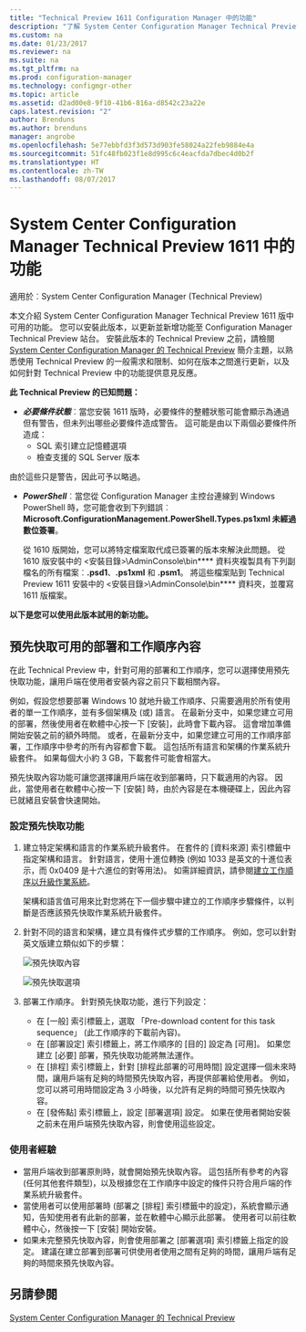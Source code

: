 ```yaml
---
title: "Technical Preview 1611 Configuration Manager 中的功能"
description: "了解 System Center Configuration Manager Technical Preview 1611 版中可用的功能。"
ms.custom: na
ms.date: 01/23/2017
ms.reviewer: na
ms.suite: na
ms.tgt_pltfrm: na
ms.prod: configuration-manager
ms.technology: configmgr-other
ms.topic: article
ms.assetid: d2ad00e8-9f10-41b6-816a-d8542c23a22e
caps.latest.revision: "2"
author: Brenduns
ms.author: brenduns
manager: angrobe
ms.openlocfilehash: 5e77ebbfd3f3d573d903fe58024a22feb9884e4a
ms.sourcegitcommit: 51fc48fb023f1e8d995c6c4eacfda7dbec4d0b2f
ms.translationtype: HT
ms.contentlocale: zh-TW
ms.lasthandoff: 08/07/2017
---
```

# <a name="capabilities-in-technical-preview-1611-for-system-center-configuration-manager"></a>System Center Configuration Manager Technical Preview 1611 中的功能

適用於︰System Center Configuration Manager (Technical Preview)



本文介紹 System Center Configuration Manager Technical Preview 1611 版中可用的功能。 您可以安裝此版本，以更新並新增功能至 Configuration Manager Technical Preview 站台。 安裝此版本的 Technical Preview 之前，請檢閱 [System Center Configuration Manager 的 Technical Preview](../../core/get-started/technical-preview.md) 簡介主題，以熟悉使用 Technical Preview 的一般需求和限制、如何在版本之間進行更新，以及如何針對 Technical Preview 中的功能提供意見反應。    

**此 Technical Preview 的已知問題：**   
- ***必要條件狀態***︰當您安裝 1611 版時，必要條件的整體狀態可能會顯示為通過但有警告，但未列出哪些必要條件造成警告。 這可能是由以下兩個必要條件所造成：
  - SQL 索引建立記憶體選項
  - 檢查支援的 SQL Server 版本  

 由於這些只是警告，因此可予以略過。

- ***PowerShell***︰當您從 Configuration Manager 主控台連線到 Windows PowerShell 時，您可能會收到下列錯誤︰**Microsoft.ConfigurationManagement.PowerShell.Types.ps1xml 未經過數位簽署**。  

   從 1610 版開始，您可以將特定檔案取代成已簽署的版本來解決此問題。 從 1610 版安裝中的 &lt;安裝目錄>\AdminConsole\bin**\** 資料夾複製具有下列副檔名的所有檔案︰**.psd1**、**.ps1xml** 和 **.psm1**。 將這些檔案貼到 Technical Preview 1611 安裝中的 &lt;安裝目錄>\AdminConsole\bin**\** 資料夾，並覆寫 1611 版檔案。


**以下是您可以使用此版本試用的新功能。**  

## <a name="pre-cache-content-for-available-deployments-and-task-sequences"></a>預先快取可用的部署和工作順序內容
在此 Technical Preview 中，針對可用的部署和工作順序，您可以選擇使用預先快取功能，讓用戶端在使用者安裝內容之前只下載相關內容。

例如，假設您想要部署 Windows 10 就地升級工作順序、只需要適用於所有使用者的單一工作順序，並有多個架構及 (或) 語言。 在最新分支中，如果您建立可用的部署，然後使用者在軟體中心按一下 [安裝]，此時會下載內容。 這會增加準備開始安裝之前的額外時間。 或者，在最新分支中，如果您建立可用的工作順序部署，工作順序中參考的所有內容都會下載。 這包括所有語言和架構的作業系統升級套件。 如果每個大小約 3 GB，下載套件可能會相當大。

預先快取內容功能可讓您選擇讓用戶端在收到部署時，只下載適用的內容。 因此，當使用者在軟體中心按一下 [安裝] 時，由於內容是在本機硬碟上，因此內容已就緒且安裝會快速開始。

### <a name="to-configure-the-pre-cache-feature"></a>設定預先快取功能

1. 建立特定架構和語言的作業系統升級套件。 在套件的 [資料來源] 索引標籤中指定架構和語言。 針對語言，使用十進位轉換 (例如 1033 是英文的十進位表示，而 0x0409 是十六進位的對等用法)。 如需詳細資訊，請參閱[建立工作順序以升級作業系統](/sccm/osd/deploy-use/create-a-task-sequence-to-upgrade-an-operating-system)。

    架構和語言值可用來比對您將在下一個步驟中建立的工作順序步驟條件，以判斷是否應該預先快取作業系統升級套件。
2. 針對不同的語言和架構，建立具有條件式步驟的工作順序。 例如，您可以針對英文版建立類似如下的步驟：

    ![預先快取內容](media/precacheproperties2.png)

    ![預先快取選項](media/precacheoptions2.png)  

3. 部署工作順序。 針對預先快取功能，進行下列設定：
    - 在 [一般] 索引標籤上，選取 「Pre-download content for this task sequence」 (此工作順序的下載前內容)。
    - 在 [部署設定] 索引標籤上，將工作順序的 [目的] 設定為 [可用]。 如果您建立 [必要] 部署，預先快取功能將無法運作。
    - 在 [排程] 索引標籤上，針對 [排程此部署的可用時間] 設定選擇一個未來時間，讓用戶端有足夠的時間預先快取內容，再提供部署給使用者。 例如，您可以將可用時間設定為 3 小時後，以允許有足夠的時間可預先快取內容。  
    - 在 [發佈點] 索引標籤上，設定 [部署選項] 設定。 如果在使用者開始安裝之前未在用戶端預先快取內容，則會使用這些設定。


### <a name="user-experience"></a>使用者經驗
- 當用戶端收到部署原則時，就會開始預先快取內容。 這包括所有參考的內容 (任何其他套件類型)，以及根據您在工作順序中設定的條件只符合用戶端的作業系統升級套件。
- 當使用者可以使用部署時 (部署之 [排程] 索引標籤中的設定)，系統會顯示通知，告知使用者有此新的部署，並在軟體中心顯示此部署。 使用者可以前往軟體中心，然後按一下 [安裝] 開始安裝。
- 如果未完整預先快取內容，則會使用部署之 [部署選項] 索引標籤上指定的設定。 建議在建立部署到部署可供使用者使用之間有足夠的時間，讓用戶端有足夠的時間來預先快取內容。


## <a name="see-also"></a>另請參閱
[System Center Configuration Manager 的 Technical Preview](../../core/get-started/technical-preview.md)
